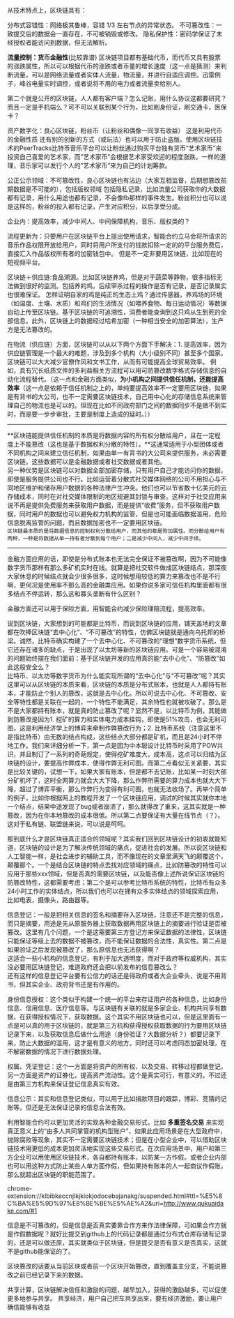 从技术特点上，区块链具有：

分布式容错性：网络极其鲁棒，容错 1/3 左右节点的异常状态。
不可篡改性：一致提交后的数据会一直存在，不可被销毁或修改。
隐私保护性：密码学保证了未经授权者能访问到数据，但无法解析。


**流量控制：货币金融性**(比较靠谱)
区块链项目都有基础代币，而代币又具有股票的涨跌属性，所以可以根据代币的涨跌或者币量的增长速度（这一点是猜测）来判断流量，可以是网络流量或者实体人流量，物流量，并进行自适应调控。迅雷例子，峰谷电量实时调控，或者说将不用的电力或者流量卖给别人。


第二个就是公开的区块链，人人都有客户端？怎么记账，用什么协议这都要研究？而且一定是手机端么？可不可以关联到某个行为，比如刷身份证，刷交通卡，医保卡？

资产数字化：良心区块链，粉丝币（让粉丝和偶像一同享有收益）
这是利用代币的金融性质
还有别的创新的方式（或玩法）也可以用于防止盗版。使用区块链技术的PeerTracks比特币音乐平台可以让粉丝通过购买平台独有货币“艺术家币”来投资自己喜爱的艺术家，而“艺术家币”会根据艺术家受欢迎的程度涨跌。一样的道理，音乐家可以发行个人的“艺术家币”来为自己的计划筹款。



公正公示领域：不可篡改性，良心区块链也有沾边（大家互相监督，后期想篡改前期数据是不可能的），包括版权领域
包括隐私记录，比如流量公司获取你的大数据都有记录，用什么用途也都有记录，不会像fb那样的事件发生。粉丝积分也可以说是这样的，粉丝的投入都有记录，产生对应积分，以后享受分成。

企业内：提高效率，减少中间人、中间保障机构，音乐、版权类的？

流程更新为：只要用户在区块链平台上提出使用请求，智能合约立马会将所请求的音乐作品权限开放给用户，同时将用户所支付的钱款扣除一定的的平台服务费后，直接汇入作品版权所有者的加密钱包中。
但是不一定非要用区块链，比如现在的短视频平台。

区块链＋供应链:食品溯源。比如区块链养鸡，但是对于蔬菜等静物，很多指标无法做到很好的监测。包括养的鸡，后续宰杀过程的操作是否有记录，是否记录属实也很难保证。
怎样证明自家的鸡是纯正的生态土鸡？通过传感器，养鸡场的环境（如温度、土壤、水质）和鸡们的生活情况（如喂养食物、每日运动情况）等数据自动上传至区块链。基于区块链的可追溯性，消费者能查询到这只鸡从生到死的全部信息。此外，区块链上的数据经过哈希加密（一种相当安全的加密算法），生产方是无法篡改的。

在物流（供应链）方面，区块链可以从以下两个方面下手解决：1. 提高效率，因为供应链管理是一个最大的难题，涉及到多个机构（大小级别不同）甚至多个国家。区块链可以大大减少官僚作风和文书工作，从而有可能提高全球贸易效率。 例如，具有冗长纸质文件的多利益相关方流程可以用可防篡改数字格式存储信息的自动化流程替代。（这一点和金融方面类似，**为小机构之间提供信任机制，还能提高效率**（这一点是依赖于信任机制之上的，单纯要提高效率不一定要用区块链，如果是有背书的大公司，也不一定需要区块链技术，自己用中心化的存储信息系统来管理自己的物流也是可以的。但现在比如不同政府部门之间的数据同步不是做不到实时，而是要一步步审批，主要是制度上造成的延时。））

----

**区块链能提供信任机制的本质是将数据内容的所有权分散给用户，且在一定程度上不能篡改（这也是基于数据权利分散的特性）。**这通常适用于小型团体或者不同机构之间来建立信任机制，如果由单一有背书的大公司来提供服务，未必需要区块链。这些数据可以是金融数据或者社交数据或者其他。  
另一种优势是区块链可以对数据全部加密存储，只有用户自己才能访问你的数据，即使是服务提供公司也不行。比如运营着分散式社交媒体网络的公司不用担心与不同地区维护和储存用户数据的各种法律产生冲突。他们也可以节省数十亿美元的云存储成本，同时在对社交媒体限制的地区规避其封锁与审查。这样对于社交应用来说不再是提供免费服务来获取用户数据，而是提供“收费”服务，但不获取用户数据，同时用户的数据也可以避免权力机构的监管，但是也可能面临数据滥用，危险信息脱离监管的问题，而且数据加密也不一定要用区块链。  
`区块链最本质的是将数据信息的控制权利分散给用户，而其他的都是附加属性。而分散给用户有两种，一种是将数据从单一持有者分散到每个用户；二是减少中间人，减少中间手续。`

----

金融方面应用的话，即使是分布式账本也无法完全保证不被篡改啊，因为不可能像数字货币那样有那么多矿机实时在线。就算是把社交软件做成区块链结点，那深夜大家休息的时候结点就会少很多很多，这时候想用较低的算力来篡改也不是不行啊，更何况是使用率不那么高的金融类应用。如果你说多家可信任机构里面都有很多结点不停运转，那么这和寡头垄断有什么区别？

金融方面还可以用于保险方面，用智能合约减少保险理赔流程，提高效率。


说到区块链，大家想到的可能都是比特币，而说到区块链的应用，铺天盖地的文章都在吹捧区块链“去中心化”、“不可篡改”的特性，仿佛区块链就是通向乌托邦的桥梁。诚然，比特币确实构建了一个去中心化、不可篡改的“理想”数字货币系统，但它还存在诸多的缺点，于是出现了以太坊等新的区块链应用。可是一个容易被混淆的问题始终摆在我们面前：基于区块链开发的应用真的能“去中心化”、“防篡改”如此这般安全么？  
比特币、以太坊等数字货币为什么能实现所谓的“去中心化”与“不可篡改”呢？其实这里可以从区块链的本质来看，区块链的本质是分布式账本，也就是人人都持有账本，才能防止个别人的篡改，这就是去中心化。所以可说去中心化、不可篡改、安全等特性都是关联在一起的，一个特性不能满足，其余特性也就被攻破了。那么是不是大家都持有账本，就是真的防止篡改了呢？显然不是，以比特币为例，其能做到防篡改是因为1. 挖矿的算力和实体电力成本挂钩，即使是51%攻击，也会无利可图，这是利用经济学上的博弈来牵制作弊篡改行为；2. 比特币系统（注意这里不是指比特币）由无数的结点构成，这些结点大部分都是矿机，而且是24小时不停地工作。我们来详细分析一下，第一点是因为中本聪设计比特币时采用了POW共识，并且制订了一系列的奇葩规定，使得挖矿难度大，成本高，这点可以归结为区块链的设计，要提高作弊成本，使得作弊无利可图。而第二点看似无关紧要，其实是比较关键的，试想一下，如果大家有账本，但是都不去记账，比如某一时刻大部分矿机坏了，这时全网算力就会大大下降，那么作弊所需要的算力成本也就大大下降，超过了博弈平衡，那么作弊行为变得有利可图，也就无法收场了。再举个简单的例子，比如你根据网上的教程开发了一个区块链应用，调试的时候其实就你本地一个结点，结果中途发现了bug或者崩溃了，那么就得改了重来，这其实就是一种篡改，因为在你本地篡改的成本很低。所以第二点要保证有大量在线节点（？）。这对于私有链、联盟链来说，可以说是呵呵。

那到底什么才是区块链真正适合的领域呢？其实我们回到区块链设计的初衷就能知道，区块链的设计是为了解决传统领域的痛点，促进社会的发展。所以说区块链和人工智能一样，是社会进步的辅助工具，而不像现在的文章里满天飞的颠覆这个，颠覆那个。一个是结合区块链的特点去找对应领域的痛点，比如防篡改的特性可以应用于那些xxx领域，但是否真的需要区块链，以及能否像上述所说保证区块链的防篡改特性，这都需要考虑；第二个是可以参考比特币系统的特性，比特币有众多24小时工作的实体结点，所以我们也可以在拥有众多实体结点的领域探索应用，比如电表，摄像头，路由器等。


信息登记：一般是把相关信息的签名和摘要存入区块链，注意还不是完整的信息，而只是摘要，用途是先从原服务器上获取数据再用区块链上的摘要进行验证是否被篡改。这里有几个问题，一个是这需要第三方登记方来保证数据的法律性，区块链只能保证等级上去的数据不被篡改，而不能保证数据的合法性，真实性。第二点是如果验证之后发现被篡改了，那么原信息也无法获得啊？      
这适合一些小机构的信息登记，有利于加大透明度，而对于政府等权威机构，其实没必要用区块链登记，难道政府还会把以前发布的信息篡改么？      
还有这样的信息登记平台要有公信力的话还是得政府或者大企业牵头，说是不用背书，但其实企业、政府背书还是有作用的。  

身份信息授权：这个类似于构建一个统一的平台来存证用户的各种信息，比如身份信息、信用信息、医疗信息等。与区块链有关联的就是多家企业、机构共同享有数据，在获得授权情况下，获取数据。这个其实不用区块链也可以，但是这里面有一点是可以真的用于区块链的，就是第三方机构获得授权获取数据的行为要用区块链记录下来，以及获取信息后做什么用途（身份验证？大数据分析？）都要记录下来，防止大数据的滥用，这才是有意义的地方。同时还可以考虑同态加密处理，在不解密数据的情况下进行数据处理。

权属、凭证登记：这个一方面是将资产的所有权、以及交易、转移过程都做登记，另一方面是资产的证券化，提高资产流动性。这个是真实可行，有意义的。不过还是由第三方机构来保证登记信息真实有效。

信息公示：其实和信息登记类似，可以用于比如捐款项目的跟踪，博彩、竞猜的记账等。但还是无法保证记录的信息合法有效。

利用智能合约可以更加灵活的实现各种金融交易形式，比如 **多重签名交易** 来实现真正意义上的“由多人共同掌管的机构型账户”，如果此应用场景是在大型政府中，抛除腐败等现象，其实不一定需要区块链技术；但是在小型企业中，可以借助区块链技术用更低的成本更加灵活地实现这些交易形式。在次应用场景中，用户和第三方企业可以用使用区块链技术，各自都持有账本，以防某一方作假。或者企业内部也可以用这种方式防止某些人单方面作假，但如果持有账本的人一起商议作假账，那么就超出区块链的职能范围了。



chrome-extension://klbibkeccnjlkjkiokjodocebajanakg/suspended.html#ttl=%E5%8C%BA%E5%9D%97%E8%BE%BE%E5%AE%A2&uri=http://www.qukuaidake.com/#1

信息是不可篡改的，但是信息是否真实要靠合作方来作法律保障，可如果合作方就是作假数据呢？就好比提交到github上的代码记录都是通过分布式仓库存储有记录的，还是可以做还原，其实就类似于区块链，但是提交是否有意义是否真实，这就不是github能保证的了。

区块篡改的话要从当前区块或者前一个区块开始篡改，直到覆盖主分支，不能说篡改之前已经记录下来的数据。


共享计算，区块链解决信任和激励的问题，越早加入，获得的激励越多，可以促使更多地参与共享。
共享经济，用户自己把车共享出来，要有经济激励，要让用户确信能够有收益